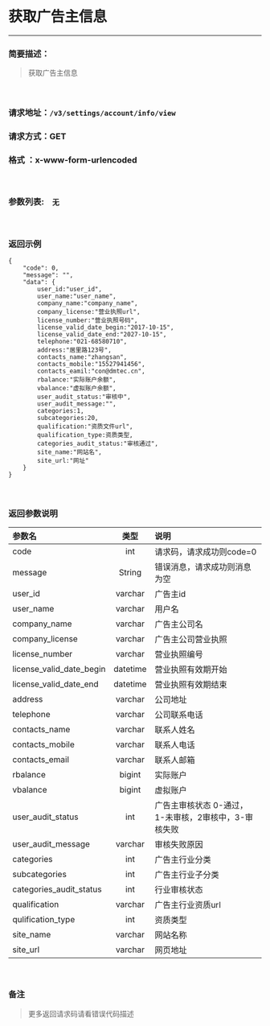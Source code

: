 　
# 获取广告主信息
---
### 简要描述：
>获取广告主信息

　　　　

### 请求地址：```/v3/settings/account/info/view```

### 请求方式：GET

### 格式 ：x-www-form-urlencoded
　

### 参数列表:　```无```

　

### 返回示例
```
{
    "code": 0,
    "message": "",
    "data": {
        user_id:"user_id",
        user_name:"user_name",
        company_name:"company_name",
        company_license:"营业执照url",
        license_number:"营业执照号码",
        license_valid_date_begin:"2017-10-15",
        license_valid_date_end:"2027-10-15",
        telephone:"021-68580710",
        address:"居里路123号",
        contacts_name:"zhangsan",
        contacts_mobile:"15527941456",
        contacts_eamil:"con@dmtec.cn",
        rbalance:"实际账户余额",
        vbalance:"虚拟账户余额",
        user_audit_status:"审核中",
        user_audit_message:"",
        categories:1,
        subcategories:20,
        qualification:"资质文件url",
        qualification_type:资质类型,
        categories_audit_status:"审核通过",
        site_name:"网站名",
        site_url:"网址"
    }
}
```
　

### 返回参数说明

参数名 | 类型 | 说明
:---   |:---: |:---
code | int | 请求码，请求成功则code=0
message | String | 错误消息，请求成功则消息为空
user_id|varchar|广告主id
user_name|varchar|用户名
company_name|varchar|广告主公司名
company_license|varchar|广告主公司营业执照
license_number|varchar|营业执照编号
license_valid_date_begin|datetime|营业执照有效期开始
license_valid_date_end|datetime|营业执照有效期结束
address|varchar|公司地址
telephone|varchar|公司联系电话
contacts_name|varchar|联系人姓名
contacts_mobile|varchar|联系人电话
contacts_email|varchar|联系人邮箱
rbalance|bigint|实际账户
vbalance|bigint|虚拟账户
user_audit_status|int|广告主审核状态 0-通过，1-未审核，2审核中，3-审核失败
user_audit_message|varchar|审核失败原因
categories|int|广告主行业分类
subcategories|int|广告主行业子分类
categories_audit_status|int|行业审核状态
qualification|varchar|广告主行业资质url
qulification_type|int|资质类型
site_name|varchar|网站名称
site_url|varchar|网页地址
　

### 备注
>更多返回请求码请看错误代码描述